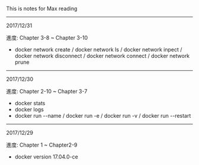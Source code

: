This is notes for Max reading

----------------------------------------------

2017/12/31

進度: Chapter 3-8 ~ Chapter 3-10

* docker network create / docker network ls / docker network inpect / docker network disconnect / docker network connect / docker network prune

----------------------------------------------

2017/12/30

進度: Chapter 2-10 ~ Chapter 3-7

* docker  stats
* docker logs
* docker run --name / docker  run  -e / docker run  -v / docker run  --restart

----------------------------------------------

2017/12/29

進度: Chapter 1 ~ Chapter2-9  

* docker version 17.04.0-ce
 
